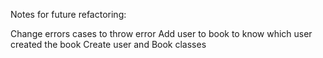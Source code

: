 Notes for future refactoring:

Change errors cases to throw error
Add user to book to know which user created the book
Create user and Book classes
